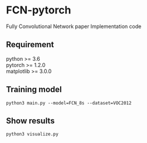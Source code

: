 # FCN-pytorch
Fully Convolutional Network paper Implementation code

## Requirement
python >= 3.6  
pytorch >= 1.2.0  
matplotlib >= 3.0.0

## Training model 
```
python3 main.py --model=FCN_8s --dataset=VOC2012
```

## Show results
```
python3 visualize.py
```
